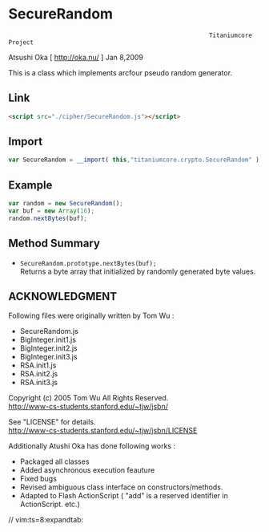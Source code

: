 
# SecureRandom

                                                            Titaniumcore Project

Atsushi Oka [ http://oka.nu/ ]                                        Jan 8,2009

This is a class which implements arcfour pseudo random generator. 

## Link
```html
<script src="./cipher/SecureRandom.js"></script>
```

## Import
```javascript
var SecureRandom = __import( this,"titaniumcore.crypto.SecureRandom" );
```

## Example
```javascript
var random = new SecureRandom();
var buf = new Array(16);
random.nextBytes(buf);
```

## Method Summary
* `SecureRandom.prototype.nextBytes(buf);`  
    Returns a byte array that initialized by randomly generated byte values.

## ACKNOWLEDGMENT

Following files were originally written by Tom Wu :

* SecureRandom.js
* BigInteger.init1.js
* BigInteger.init2.js
* BigInteger.init3.js
* RSA.init1.js
* RSA.init2.js
* RSA.init3.js

Copyright (c) 2005  Tom Wu
All Rights Reserved.  
http://www-cs-students.stanford.edu/~tjw/jsbn/

See "LICENSE" for details.  
http://www-cs-students.stanford.edu/~tjw/jsbn/LICENSE

Additionally Atushi Oka has done following works :
- Packaged all classes
- Added asynchronous execution feauture
- Fixed bugs
- Revised ambiguous class interface on constructors/methods.
- Adapted to Flash ActionScript 
      ( "add" is a reserved identifier in ActionScript. etc.)

// vim:ts=8:expandtab:
